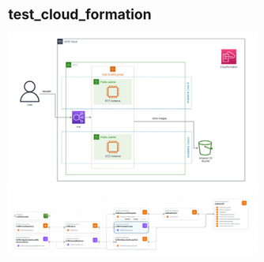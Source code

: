 # test_cloud_formation



![test1](Screenshot%202025-01-28%20115509.png)
![test2](Screenshot%202025-01-28%20114437.png)
